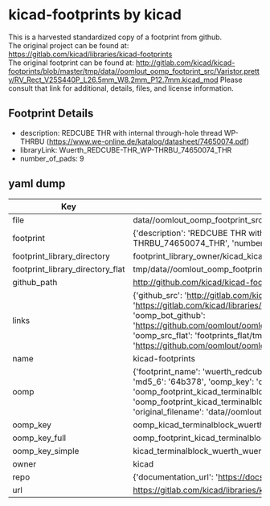 # kicad-footprints by kicad  
This is a harvested standardized copy of a footprint from github.  
The original project can be found at:  
https://gitlab.com/kicad/libraries/kicad-footprints  
The original footprint can be found at:
http://gitlab.com/kicad/kicad-footprints/blob/master/tmp/data//oomlout_oomp_footprint_src/Varistor.pretty/RV_Rect_V25S440P_L26.5mm_W8.2mm_P12.7mm.kicad_mod
Please consult that link for additional, details, files, and license information.  
## Footprint Details
* description: REDCUBE THR with internal through-hole thread WP-THRBU (https://www.we-online.de/katalog/datasheet/74650074.pdf)  
* libraryLink: Wuerth_REDCUBE-THR_WP-THRBU_74650074_THR  
* number_of_pads: 9  
## yaml dump  
| Key | Value |  
| --- | --- |  
| file | data//oomlout_oomp_footprint_src/kicad-footprints/TerminalBlock_Wuerth.pretty/Wuerth_REDCUBE-THR_WP-THRBU_74650074_THR.kicad_mod |  
| footprint | {'description': 'REDCUBE THR with internal through-hole thread WP-THRBU (https://www.we-online.de/katalog/datasheet/74650074.pdf)', 'libraryLink': 'Wuerth_REDCUBE-THR_WP-THRBU_74650074_THR', 'number_of_pads': 9} |  
| footprint_library_directory | footprint_library_owner/kicad_kicad-footprints/ |  
| footprint_library_directory_flat | tmp/data//oomlout_oomp_footprint_src/footprints_flat/kicad_terminalblock_wuerth_wuerth_redcube_thr_wp_thrbu_74650074_thr/working |  
| github_path | http://github.com/kicad/kicad-footprints/blob/master/tmp/data//oomlout_oomp_footprint_src/TerminalBlock_Wuerth.pretty/Wuerth_REDCUBE-THR_WP-THRBU_74650074_THR.kicad_mod |  
| links | {'github_src': 'http://gitlab.com/kicad/kicad-footprints/blob/master/tmp/data//oomlout_oomp_footprint_src/Varistor.pretty/RV_Rect_V25S440P_L26.5mm_W8.2mm_P12.7mm.kicad_mod', 'github_src_repo': 'https://gitlab.com/kicad/libraries/kicad-footprints', 'oomp_bot': 'tmp/data//oomlout_oomp_footprint_src/footprints/kicad_terminalblock_wuerth_wuerth_redcube_thr_wp_thrbu_74650074_thr/working', 'oomp_bot_github': 'https://github.com/oomlout/oomlout_oomp_footprint_bot/tree/main/tmp/data//oomlout_oomp_footprint_src/footprints/kicad_terminalblock_wuerth_wuerth_redcube_thr_wp_thrbu_74650074_thr/working', 'oomp_src_flat': 'footprints_flat/tmp/data//oomlout_oomp_footprint_src/footprints_flat/kicad_terminalblock_wuerth_wuerth_redcube_thr_wp_thrbu_74650074_thr/working', 'oomp_src_flat_github': 'https://github.com/oomlout/oomlout_oomp_footprint_src/tree/main/tmp/data//oomlout_oomp_footprint_src/footprints_flat/kicad_terminalblock_wuerth_wuerth_redcube_thr_wp_thrbu_74650074_thr/working'} |  
| name | kicad-footprints |  
| oomp | {'footprint_name': 'wuerth_redcube_thr_wp_thrbu_74650074_thr', 'library_name': 'terminalblock_wuerth', 'md5': '64b378cd95f95547db6e57e734a1cb4b', 'md5_10': '64b378cd95', 'md5_5': '64b37', 'md5_6': '64b378', 'oomp_key': 'oomp_kicad_terminalblock_wuerth_wuerth_redcube_thr_wp_thrbu_74650074_thr', 'oomp_key_extra': 'oomp_footprint_kicad_terminalblock_wuerth_wuerth_redcube_thr_wp_thrbu_74650074_thr', 'oomp_key_full': 'oomp_footprint_kicad_terminalblock_wuerth_wuerth_redcube_thr_wp_thrbu_74650074_thr_64b378', 'oomp_key_simple': 'kicad_terminalblock_wuerth_wuerth_redcube_thr_wp_thrbu_74650074_thr', 'original_filename': 'data//oomlout_oomp_footprint_src/kicad-footprints/TerminalBlock_Wuerth.pretty/Wuerth_REDCUBE-THR_WP-THRBU_74650074_THR.kicad_mod', 'owner_name': 'kicad'} |  
| oomp_key | oomp_kicad_terminalblock_wuerth_wuerth_redcube_thr_wp_thrbu_74650074_thr |  
| oomp_key_full | oomp_footprint_kicad_terminalblock_wuerth_wuerth_redcube_thr_wp_thrbu_74650074_thr |  
| oomp_key_simple | kicad_terminalblock_wuerth_wuerth_redcube_thr_wp_thrbu_74650074_thr |  
| owner | kicad |  
| repo | {'documentation_url': 'https://docs.github.com/rest/repos/repos#get-a-repository', 'message': 'Not Found'} |  
| url | https://gitlab.com/kicad/libraries/kicad-footprints |  

